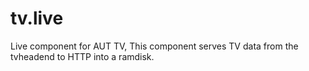 # tv.live
Live component for AUT TV, This component serves TV data from the tvheadend to HTTP into a ramdisk.

